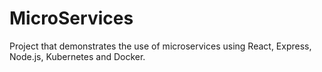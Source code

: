 # MicroServices
Project that demonstrates the use of microservices using React, Express, Node.js, Kubernetes and Docker.
